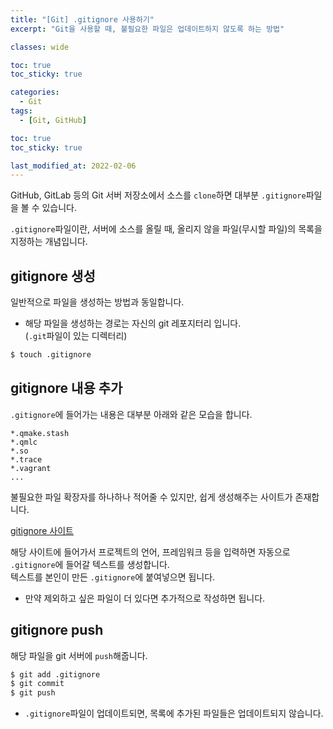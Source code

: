 ```yaml
---
title: "[Git] .gitignore 사용하기"
excerpt: "Git을 사용할 때, 불필요한 파일은 업데이트하지 않도록 하는 방법"

classes: wide

toc: true
toc_sticky: true

categories:
  - Git
tags:
  - [Git, GitHub]

toc: true
toc_sticky: true

last_modified_at: 2022-02-06
---
```


GitHub, GitLab 등의 Git 서버 저장소에서 소스를 `clone`하면 대부분 `.gitignore`파일을 볼 수 있습니다.

`.gitignore`파일이란, 서버에 소스를 올릴 때, 올리지 않을 파일(무시할 파일)의 목록을 지정하는 개념입니다.

## gitignore 생성

일반적으로 파일을 생성하는 방법과 동일합니다.

* 해당 파일을 생성하는 경로는 자신의 git 레포지터리 입니다.   
(`.git`파일이 있는 디렉터리)

```bash
$ touch .gitignore
```

## gitignore 내용 추가

`.gitignore`에 들어가는 내용은 대부분 아래와 같은 모습을 합니다.

```shell
*.qmake.stash
*.qmlc
*.so
*.trace
*.vagrant
...
```

불필요한 파일 확장자를 하나하나 적어줄 수 있지만, 쉽게 생성해주는 사이트가 존재합니다.

[gitignore 사이트](https://www.toptal.com/developers/gitignore)

해당 사이트에 들어가서 프로젝트의 언어, 프레임워크 등을 입력하면 자동으로 `.gitignore`에 들어갈 텍스트를 생성합니다.   
텍스트를 본인이 만든 `.gitignore`에 붙여넣으면 됩니다.

* 만약 제외하고 싶은 파일이 더 있다면 추가적으로 작성하면 됩니다.

## gitignore push

해당 파일을 git 서버에 `push`해줍니다.

```bash
$ git add .gitignore
$ git commit
$ git push
```

* `.gitignore`파일이 업데이트되면, 목록에 추가된 파일들은 업데이트되지 않습니다.